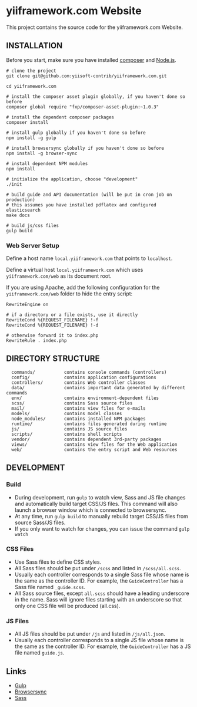 yiiframework.com Website
========================

This project contains the source code for the yiiframework.com Website.


## INSTALLATION

Before you start, make sure you have installed [composer](https://getcomposer.org/) and [Node.js](http://nodejs.org/).

```
# clone the project
git clone git@github.com:yiisoft-contrib/yiiframework.com.git

cd yiiframework.com

# install the composer asset plugin globally, if you haven't done so before
composer global require "fxp/composer-asset-plugin:~1.0.3"

# install the dependent composer packages
composer install

# install gulp globally if you haven't done so before
npm install -g gulp

# install browsersync globally if you haven't done so before
npm install -g browser-sync

# install dependent NPM modules
npm install

# initialize the application, choose "development"
./init

# build guide and API documentation (will be put in cron job on production)
# this assumes you have installed pdflatex and configured elasticsearch
make docs

# build js/css files
gulp build
```


### Web Server Setup

Define a host name `local.yiiframework.com` that points to `localhost`.

Define a virtual host `local.yiiframework.com` which uses `yiiframework.com/web` as its document root.

If you are using Apache, add the following configuration for the `yiiframework.com/web` folder to hide the
entry script:

```
RewriteEngine on

# if a directory or a file exists, use it directly
RewriteCond %{REQUEST_FILENAME} !-f
RewriteCond %{REQUEST_FILENAME} !-d

# otherwise forward it to index.php
RewriteRule . index.php
```


## DIRECTORY STRUCTURE

      commands/           contains console commands (controllers)
      config/             contains application configurations
      controllers/        contains Web controller classes
      data/               contains important data generated by different commands
      env/                contains environment-dependent files
      scss/               contains Sass source files
      mail/               contains view files for e-mails
      models/             contains model classes
      node_modules/       contains installed NPM packages
      runtime/            contains files generated during runtime
      js/                 contains JS source files
      scripts/            contains shell scripts
      vendor/             contains dependent 3rd-party packages
      views/              contains view files for the Web application
      web/                contains the entry script and Web resources


## DEVELOPMENT

### Build

* During development, run `gulp` to watch view, Sass and JS file changes and automatically build target CSS/JS files. This command will also launch a browser window which is connected to browsersync.
* At any time, run `gulp build` to manually rebuild target CSS/JS files from source Sass/JS files.
* If you only want to watch for changes, you can issue the command `gulp watch`

### CSS Files

* Use Sass files to define CSS styles.
* All Sass files should be put under `/scss` and listed in `/scss/all.scss`.
* Usually each controller corresponds to a single Sass file whose name is the same as the controller ID.
  For example, the `GuideController` has a Sass file named `_guide.scss`.
* All Sass source files, except `all.scss` should have a leading underscore in the name. Sass will ignore files starting with an underscore so that only one CSS file will be produced (all.css).


### JS Files

* All JS files should be put under `/js` and listed in `/js/all.json`.
* Usually each controller corresponds to a single JS file whose name is the same as the controller ID.
  For example, the `GuideController` has a JS file named `guide.js`.


## Links
* [Gulp](http://gulpjs.com/)
* [Browsersync](http://www.browsersync.io/)
* [Sass](http://sass-lang.com/)
